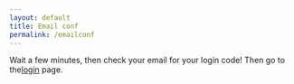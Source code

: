 ```yaml
---
layout: default
title: Email conf
permalink: /emailconf
---
```

<html>
<head>
</head>
<style>
<!--p {-->
<!--  font-color: red;-->
<!--  font-size: 25px;-->
<!--  size: 25px;-->
<!--  }-->
</style>
<body>
<p>Wait a few minutes, then check your email for your login code! Then go to the<a href = "http://edify.org/login">login</a> page.</p>
</body>
</html>
